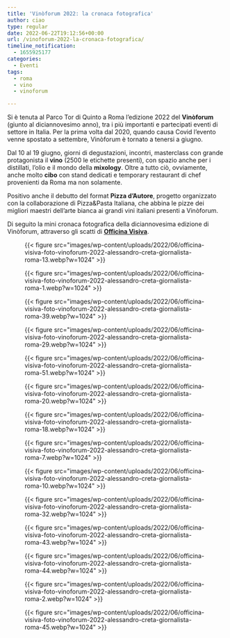 ```yaml
---
title: 'Vinòforum 2022: la cronaca fotografica'
author: ciao
type: regular
date: 2022-06-22T19:12:56+00:00
url: /vinoforum-2022-la-cronaca-fotografica/
timeline_notification:
  - 1655925177
categories:
  - Eventi
tags:
  - roma
  - vino
  - vinoforum

---
```

Si è tenuta al Parco Tor di Quinto a Roma l&#8217;edizione 2022 del **Vinòforum** (giunto al diciannovesimo anno), tra i più importanti e partecipati eventi di settore in Italia. Per la prima volta dal 2020, quando causa Covid l&#8217;evento venne spostato a settembre, Vinòforum è tornato a tenersi a giugno. 

Dal 10 al 19 giugno, giorni di degustazioni, incontri, masterclass con grande protagonista il **vino** (2500 le etichette presenti), con spazio anche per i distillati, l&#8217;olio e il mondo della **mixology**. Oltre a tutto ciò, ovviamente, anche molto **cibo** con stand dedicati e temporary restaurant di chef provenienti da Roma ma non solamente. 

Positivo anche il debutto del format&nbsp;**Pizza d’Autore**, progetto organizzato con la collaborazione di Pizza&Pasta Italiana, che abbina le pizze dei migliori maestri dell’arte bianca ai grandi vini italiani presenti a Vinòforum.

Di seguito la mini cronaca fotografica della diciannovesima edizione di Vinòforum, attraverso gli scatti di <a rel="noreferrer noopener" href="https://www.officinavisiva.it/" target="_blank"><strong>Officina Visiva</strong></a>. 

<figure class="wp-block-gallery has-nested-images columns-default is-cropped wp-block-gallery-16 is-layout-flex wp-block-gallery-is-layout-flex"> 
{{< figure src="images/wp-content/uploads/2022/06/officina-visiva-foto-vinoforum-2022-alessandro-creta-giornalista-roma-13.webp?w=1024" >}}
 
{{< figure src="images/wp-content/uploads/2022/06/officina-visiva-foto-vinoforum-2022-alessandro-creta-giornalista-roma-1.webp?w=1024" >}}
 
{{< figure src="images/wp-content/uploads/2022/06/officina-visiva-foto-vinoforum-2022-alessandro-creta-giornalista-roma-39.webp?w=1024" >}}
 
{{< figure src="images/wp-content/uploads/2022/06/officina-visiva-foto-vinoforum-2022-alessandro-creta-giornalista-roma-29.webp?w=1024" >}}
 
{{< figure src="images/wp-content/uploads/2022/06/officina-visiva-foto-vinoforum-2022-alessandro-creta-giornalista-roma-51.webp?w=1024" >}}
 
{{< figure src="images/wp-content/uploads/2022/06/officina-visiva-foto-vinoforum-2022-alessandro-creta-giornalista-roma-20.webp?w=1024" >}}
 
{{< figure src="images/wp-content/uploads/2022/06/officina-visiva-foto-vinoforum-2022-alessandro-creta-giornalista-roma-18.webp?w=1024" >}}
 
{{< figure src="images/wp-content/uploads/2022/06/officina-visiva-foto-vinoforum-2022-alessandro-creta-giornalista-roma-7.webp?w=1024" >}}
 
{{< figure src="images/wp-content/uploads/2022/06/officina-visiva-foto-vinoforum-2022-alessandro-creta-giornalista-roma-10.webp?w=1024" >}}
 
{{< figure src="images/wp-content/uploads/2022/06/officina-visiva-foto-vinoforum-2022-alessandro-creta-giornalista-roma-32.webp?w=1024" >}}
 
{{< figure src="images/wp-content/uploads/2022/06/officina-visiva-foto-vinoforum-2022-alessandro-creta-giornalista-roma-43.webp?w=1024" >}}
 
{{< figure src="images/wp-content/uploads/2022/06/officina-visiva-foto-vinoforum-2022-alessandro-creta-giornalista-roma-44.webp?w=1024" >}}
 
{{< figure src="images/wp-content/uploads/2022/06/officina-visiva-foto-vinoforum-2022-alessandro-creta-giornalista-roma-2.webp?w=1024" >}}
 
{{< figure src="images/wp-content/uploads/2022/06/officina-visiva-foto-vinoforum-2022-alessandro-creta-giornalista-roma-45.webp?w=1024" >}}
 </figure>